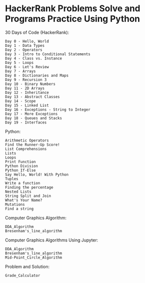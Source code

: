 # HackerRank Problems Solve and Programs Practice Using Python

30 Days of Code (HackerRank):
```
Day 0 - Hello, World
Day 1 - Data Types
Day 2 - Operators
Day 3 - Intro to Conditional Statements
Day 4 - Class vs. Instance
Day 5 - Loops
Day 6 - Let's Review
Day 7 - Arrays
Day 8 - Dictionaries and Maps
Day 9 - Recursion 3
Day 10 - Binary Numbers
Day 11 - 2D Arrays
Day 12 - Inheritance
Day 13 - Abstract Classes
Day 14 - Scope
Day 15 - Linked List
Day 16 - Exceptions - String to Integer
Day 17 - More Exceptions
Day 18 - Queues and Stacks
Day 19 - Interfaces
```

Python:
```
Arithmetic Operators
Find the Runner-Up Score!
List Comprehensions
Lists
Loops
Print Function
Python Division
Python If-Else
Say Hello, World! With Python
Tuples
Write a function
Finding the percentage
Nested Lists
String Split and Join
What's Your Name?
Mutations
Find a string
```

Computer Graphics Algorithm:
```
DDA_Algorithm
Bresenham's_line_algorithm
```

Computer Graphics Algorithms Using Jupyter:
```
DDA_Algorithm
Bresenham's_line_algorithm
Mid-Point_Circle_Algorithm
```

Problem and Solution:
```
Grade_Calculator
```
